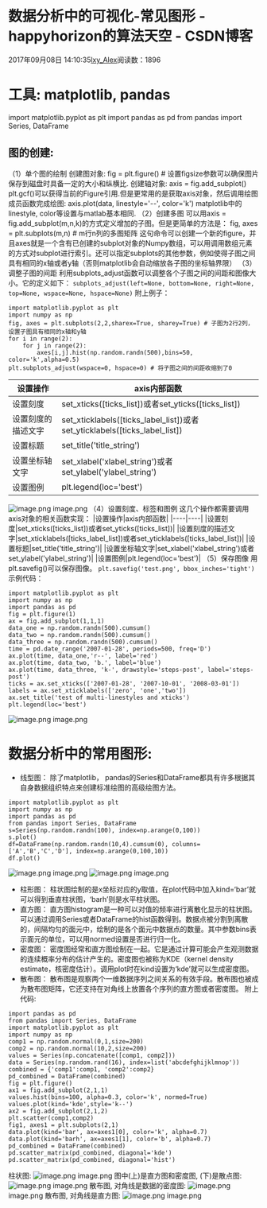 # 数据分析中的可视化-常见图形 - happyhorizon的算法天空 - CSDN博客
2017年09月08日 14:10:35[lxy_Alex](https://me.csdn.net/happyhorizion)阅读数：1896

# 工具: matplotlib, pandas
import matplotlib.pyplot as plt
import pandas as pd
from pandas import Series, DataFrame
## 图的创建:
（1）单个图的绘制
创建图对象:  fig = plt.figure() # 设置figsize参数可以确保图片保存到磁盘时具备一定的大小和纵横比.
创建轴对象: axis = fig.add_subplot()
plt.gcf()可以获得当前的Figure引用.但是更常用的是获取axis对象，然后调用绘图成员函数完成绘图:
axis.plot(data, linestyle='--', color='k')
matplotlib中的linestyle, color等设置与matlab基本相同.
（2）创建多图
可以用axis = fig.add_subplot(m,n,k)的方式定义增加的子图。但是更简单的方法是：
fig, axes = plt.subplots(m,n) # m行n列的多图矩阵
这句命令可以创建一个新的figure，并且axes就是一个含有已创建的subplot对象的Numpy数组，可以用调用数组元素的方式对subplot进行索引。还可以指定subplots的其他参数，例如使得子图之间具有相同的x轴或者y轴（否则matplotlib会自动缩放各子图的坐标轴界限）
（3）调整子图的间距
利用subplots_adjust函数可以调整各个子图之间的间距和图像大小。它的定义如下：
`subplots_adjust(left=None, bottom=None, right=None, top=None, wspace=None, hspace=None)`
附上例子：
```
import matplotlib.pyplot as plt
import numpy as np
fig, axes = plt.subplots(2,2,sharex=True, sharey=True) # 子图为2行2列，设置子图具有相同的x轴和y轴
for i in range(2):
    for j in range(2):
        axes[i,j].hist(np.random.randn(500),bins=50, color='k',alpha=0.5)
plt.subplots_adjust(wspace=0, hspace=0) # 将子图之间的间距收缩到了0
```
|设置操作|axis内部函数|
|----|----|
|设置刻度|set_xticks([ticks_list])或者set_yticks([ticks_list])|
|设置刻度的描述文字|set_xticklabels([ticks_label_list])或者set_yticklabels([ticks_label_list])|
|设置标题|set_title('title_string')|
|设置坐标轴文字|set_xlabel('xlabel_string')或者set_ylabel('ylabel_string')|
|设置图例|plt.legend(loc='best')|
![image.png](https://upload-images.jianshu.io/upload_images/4685306-60aa80c696971157.png?imageMogr2/auto-orient/strip%7CimageView2/2/w/1240)
image.png
（4）设置刻度、标签和图例
这几个操作都需要调用axis对象的相关函数实现：
|设置操作|axis内部函数|
|----|----|
|设置刻度|set_xticks([ticks_list])或者set_yticks([ticks_list])|
|设置刻度的描述文字|set_xticklabels([ticks_label_list])或者set_yticklabels([ticks_label_list])|
|设置标题|set_title('title_string')|
|设置坐标轴文字|set_xlabel('xlabel_string')或者set_ylabel('ylabel_string')|
|设置图例|plt.legend(loc='best')|
（5）保存图像
用plt.savefig()可以保存图像。
`plt.savefig('test.png', bbox_inches='tight')`
示例代码：
```
import matplotlib.pyplot as plt
import numpy as np
import pandas as pd
fig = plt.figure(1)
ax = fig.add_subplot(1,1,1)
data_one = np.random.randn(500).cumsum()
data_two = np.random.randn(500).cumsum()
data_three = np.random.randn(500).cumsum()
time = pd.date_range('2007-01-28', periods=500, freq='D')
ax.plot(time, data_one,'r--', label='red')
ax.plot(time, data_two, 'b.', label='blue')
ax.plot(time, data_three, 'k-', drawstyle='steps-post', label='steps-post')
ticks = ax.set_xticks(['2007-01-28', '2007-10-01', '2008-03-01'])
labels = ax.set_xticklabels(['zero', 'one','two'])
ax.set_title('test of multi-linestyles and xticks')
plt.legend(loc='best')
```
![image.png](https://upload-images.jianshu.io/upload_images/4685306-08450583b231cbcc.png?imageMogr2/auto-orient/strip%7CimageView2/2/w/1240)
image.png
# 数据分析中的常用图形:
- 线型图：
除了matplotlib， pandas的Series和DataFrame都具有许多根据其自身数据组织特点来创建标准绘图的高级绘图方法。
```
import matplotlib.pyplot as plt
import numpy as np
import pandas as pd
from pandas import Series, DataFrame
s=Series(np.random.randn(100), index=np.arange(0,100))
s.plot()
df=DataFrame(np.random.randn(10,4).cumsum(0), columns=['A','B','C','D'], index=np.arange(0,100,10))
df.plot()
```
![image.png](https://upload-images.jianshu.io/upload_images/4685306-f95a04f6205ff4cd.png?imageMogr2/auto-orient/strip%7CimageView2/2/w/1240)
image.png
![image.png](https://upload-images.jianshu.io/upload_images/4685306-cbef8d1257be1c5f.png?imageMogr2/auto-orient/strip%7CimageView2/2/w/1240)
image.png
- 柱形图：
柱状图绘制的是x坐标对应的y取值，在plot代码中加入kind=‘bar’就可以得到垂直柱状图，‘barh’则是水平柱状图。
- 直方图：
直方图histogram是一种可以对值的频率进行离散化显示的柱状图。可以通过调用Series或者DataFrame的hist函数得到。数据点被分割到离散的，间隔均匀的面元中，绘制的是各个面元中数据点的数量。其中参数bins表示面元的单位，可以用normed设置是否进行归一化。
- 密度图：
密度图经常和直方图绘制在一起。它是通过计算可能会产生观测数据的连续概率分布的估计产生的。密度图也被称为KDE（kernel density estimate，核密度估计）。调用plot时在kind设置为‘kde’就可以生成密度图。
- 散布图：
散布图是观察两个一维数据序列之间关系的有效手段。散布图也被成为散布图矩阵，它还支持在对角线上放置各个序列的直方图或者密度图。
附上代码:
```
import pandas as pd
from pandas import Series, DataFrame
import matplotlib.pyplot as plt
import numpy as np
comp1 = np.random.normal(0,1,size=200)
comp2 = np.random.normal(10,2,size=200)
values = Series(np.concatenate([comp1, comp2]))
data = Series(np.random.rand(16), index=list('abcdefghijklmnop'))
combined = {'comp1':comp1, 'comp2':comp2}
pd_combined = DataFrame(combined)
fig = plt.figure()
ax1 = fig.add_subplot(2,1,1)
values.hist(bins=100, alpha=0.3, color='k', normed=True)
values.plot(kind='kde',style='k--')
ax2 = fig.add_subplot(2,1,2)
plt.scatter(comp1,comp2)
fig1, axes1 = plt.subplots(2,1)
data.plot(kind='bar', ax=axes1[0], color='k', alpha=0.7)
data.plot(kind='barh', ax=axes1[1], color='b', alpha=0.7)
pd_combined = DataFrame(combined)
pd.scatter_matrix(pd_combined, diagonal='kde')
pd.scatter_matrix(pd_combined, diagonal='hist')
```
柱状图:
![image.png](https://upload-images.jianshu.io/upload_images/4685306-39d639dfecd28975.png?imageMogr2/auto-orient/strip%7CimageView2/2/w/1240)
image.png
图中(上)是直方图和密度图, (下)是散点图:
![image.png](https://upload-images.jianshu.io/upload_images/4685306-9d41b4cd4ee651e6.png?imageMogr2/auto-orient/strip%7CimageView2/2/w/1240)
image.png
散布图, 对角线是数据的密度图:
![image.png](https://upload-images.jianshu.io/upload_images/4685306-efd019c202b2c4cd.png?imageMogr2/auto-orient/strip%7CimageView2/2/w/1240)
image.png
散布图, 对角线是直方图:
![image.png](https://upload-images.jianshu.io/upload_images/4685306-c0cb946e6b31dcec.png?imageMogr2/auto-orient/strip%7CimageView2/2/w/1240)
image.png
